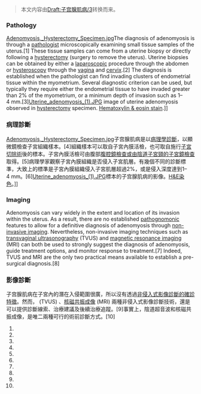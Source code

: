 > 本文内容由[Draft:子宫腺肌病/3](https://zh.wikipedia.org/wiki/Draft:子宫腺肌病/3)转换而来。


### Pathology

[Adenomyosis,_Hysterectomy_Specimen.jpg](https://zh.wikipedia.org/wiki/File:Adenomyosis,_Hysterectomy_Specimen.jpg "fig:Adenomyosis,_Hysterectomy_Specimen.jpg")The diagnosis of adenomyosis is through a [pathologist](https://zh.wikipedia.org/wiki/pathologist "wikilink") microscopically examining small tissue samples of the uterus.\[1\] These tissue samples can come from a uterine biopsy or directly following a [hysterectomy](https://zh.wikipedia.org/wiki/hysterectomy "wikilink") (surgery to remove the uterus). Uterine biopsies can be obtained by either a [laparoscopic](https://zh.wikipedia.org/wiki/Laparoscopy "wikilink") procedure through the abdomen or [hysteroscopy](https://zh.wikipedia.org/wiki/hysteroscopy "wikilink") through the [vagina](https://zh.wikipedia.org/wiki/vagina "wikilink") and [cervix](https://zh.wikipedia.org/wiki/cervix "wikilink").\[2\] The diagnosis is established when the pathologist can find invading clusters of endometrial tissue within the myometrium. Several diagnostic criterion can be used, but typically they require either the endometrial tissue to have invaded greater than 2% of the myometrium, or a minimum depth of invasion such as 1–4 mm.\[3\][Uterine_adenomyosis_(1).JPG](https://zh.wikipedia.org/wiki/File:Uterine_adenomyosis_\(1\).JPG "fig:Uterine_adenomyosis_(1).JPG") image of uterine adenomyosis observed in [hysterectomy](https://zh.wikipedia.org/wiki/hysterectomy "wikilink") specimen. [Hematoxylin & eosin stain](https://zh.wikipedia.org/wiki/H&E_stain "wikilink").\]\]

### 病理診斷

[Adenomyosis,_Hysterectomy_Specimen.jpg](https://zh.wikipedia.org/wiki/File:Adenomyosis,_Hysterectomy_Specimen.jpg "fig:Adenomyosis,_Hysterectomy_Specimen.jpg")子宫腺肌病是以[病理學診斷](https://zh.wikipedia.org/wiki/病理 "wikilink")，以顯微鏡檢查子宮組織樣本。\[4\]組織樣本可以取自子宮內膜活檢，也可取自施行[子宮切除術](../Page/子宮切除術.md "wikilink")後的標本。子宮內膜活檢可由腹部[腹腔鏡檢查或由陰道子宮頸的](../Page/內視鏡.md "wikilink")[子宮鏡檢查](../Page/子宮鏡檢查.md "wikilink")取得。\[5\]病理學家觀察子宮內膜組織是否侵入子宮肌層。有幾個不同的診斷標準，大致上的標準是子宮內膜組織侵入子宮肌層超過2%，或是侵入深度達到1–4 mm。\[6\][Uterine_adenomyosis_(1).JPG](https://zh.wikipedia.org/wiki/File:Uterine_adenomyosis_\(1\).JPG "fig:Uterine_adenomyosis_(1).JPG")標本的子宫腺肌病的影像。[H\&E染色](https://zh.wikipedia.org/wiki/苏木精-伊红染色 "wikilink")。\]\]

### Imaging

Adenomyosis can vary widely in the extent and location of its invasion within the uterus. As a result, there are no established [pathognomonic](https://zh.wikipedia.org/wiki/pathognomonic "wikilink") features to allow for a definitive diagnosis of adenomyosis through [non-invasive imaging](https://zh.wikipedia.org/wiki/Medical_imaging "wikilink"). Nevertheless, non-invasive imaging techniques such as [transvaginal ultrasonography](https://zh.wikipedia.org/wiki/Transvaginal_ultrasound "wikilink") (TVUS) and [magnetic resonance imaging](https://zh.wikipedia.org/wiki/magnetic_resonance_imaging "wikilink") (MRI) can both be used to strongly suggest the diagnosis of adenomyosis, guide treatment options, and monitor response to treatment.\[7\] Indeed, TVUS and MRI are the only two practical means available to establish a pre-surgical diagnosis.\[8\]

### 影像診斷

子宫腺肌病在子宮內的潛在入侵範圍很廣，所以沒有透過[非侵入式影像診斷的確診特徵](../Page/醫學影像.md "wikilink")。然而， (TVUS) 、[核磁共振成像](../Page/核磁共振成像.md "wikilink") (MRI) 兩種非侵入式影像診斷技術，還是可以提供診斷線索、治療建議及後續治療追蹤。\[9\]事實上，陰道超音波和核磁共振成像，是唯二兩種可行的術前診斷方式。\[10\]

1.
2.
3.
4.
5.
6.
7.
8.
9.
10.